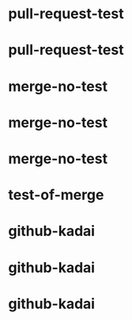 # pull-request-test
# pull-request-test
# merge-no-test
# merge-no-test
# merge-no-test
# test-of-merge
# github-kadai
# github-kadai
# github-kadai
